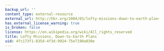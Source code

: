```yaml
---
backup_url: ''
content_type: external-resource
external_url: http://hbr.org/2004/03/lofty-missions-down-to-earth-plans/ar/1
has_external_license_warning: true
is_broken: false
license: https://en.wikipedia.org/wiki/All_rights_reserved
title: Lofty Missions, Down-to-Earth Plans
uid: 4fc173f1-835d-4f3d-9924-75e7190a030e
---
```

